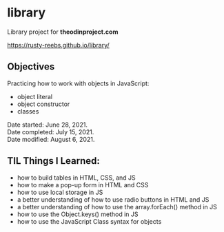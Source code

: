 # library
Library project for **theodinproject.com**

https://rusty-reebs.github.io/library/

## Objectives

Practicing how to work with objects in JavaScript:
- object literal
- object constructor
- classes

Date started: June 28, 2021.  
Date completed: July 15, 2021.  
Date modified: August 6, 2021.

## TIL Things I Learned:
- how to build tables in HTML, CSS, and JS
- how to make a pop-up form in HTML and CSS
- how to use local storage in JS
- a better understanding of how to use radio buttons in HTML and JS
- a better understanding of how to use the array.forEach() method in JS
- how to use the Object.keys() method in JS
- how to use the JavaScript Class syntax for objects
